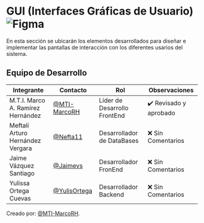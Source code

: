  
 
# GUI (Interfaces Gráficas de Usuario) ![Figma](https://img.shields.io/badge/Figma-F24E1E?style=for-the-badge&logo=figma&logoColor=white)

En esta sección se ubicarán los elementos desarrollados para diseñar e implementar las pantallas de interacción con los diferentes usarios del sistema.



## Equipo de Desarrollo

|Integrante|Contacto|Rol|Observaciones|
|------------|--------|---|---|
|M.T.I. Marco A. Ramírez Hernández|[@MTI-MarcoRH](https://github.com/MTI-MarcoRH)|Líder de Desarrollo FrontEnd|✔️  Revisado y aprobado|
|Meftalí Arturo Hernández Vergara|[@Nefta11](https://github.com/Nefta11)|Desarrollador de DataBases|❌ Sin Comentarios|
|Jaime Vázquez Santiago|[@Jaimevs](https://github.com/Jaimevs)|Desarrollador FronEnd|❌ Sin Comentarios|
|Yulissa Ortega Cuevas|[@YulisOrtega](https://github.com/YulisOrtega)|Desarrollador Backend|❌ Sin Comentarios|


Creado por: [@MTI-MarcoRH](https://github.com/MTI-MarcoRH).